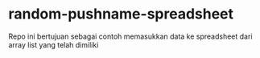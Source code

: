 # random-pushname-spreadsheet
Repo ini bertujuan sebagai contoh memasukkan data ke spreadsheet dari array list yang telah dimiliki
